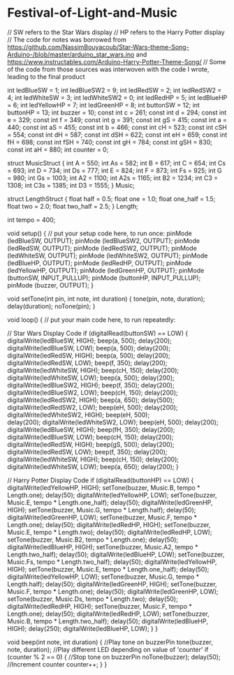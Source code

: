 # Festival-of-Light-and-Music

// SW  refers to the Star Wars display
// HP refers to the Harry Potter display
// The code for notes was borrowed from https://github.com/NassimBouyacoub/Star-Wars-theme-Song-Arduino-/blob/master/arduino_star_wars.ino and https://www.instructables.com/Arduino-Harry-Potter-Theme-Song/
// Some of the code from those sources was interwoven with the code I wrote, leading to the final product

int ledBlueSW = 1;
int ledBlueSW2 = 9;
int ledRedSW = 2;
int ledRedSW2 = 4;
int ledWhiteSW = 3;
int ledWhiteSW2 = 0;
int ledRedHP = 5;
int ledBlueHP = 6;
int ledYellowHP = 7;
int ledGreenHP = 8;
int buttonSW = 12;
int buttonHP = 13;
int buzzer = 10;
const int c = 261;
const int d = 294;
const int e = 329;
const int f = 349;
const int g = 391;
const int gS = 415;
const int a = 440;
const int aS = 455;
const int b = 466;
const int cH = 523;
const int cSH = 554;
const int dH = 587;
const int dSH = 622;
const int eH = 659;
const int fH = 698;
const int fSH = 740;
const int gH = 784;
const int gSH = 830;
const int aH = 880;
int counter = 0;

struct MusicStruct {
  int A = 550;
  int As = 582;
  int B = 617;
  int C = 654;
  int Cs = 693;
  int D = 734;
  int Ds = 777;
  int E = 824;
  int F = 873;
  int Fs = 925;
  int G = 980;
  int Gs = 1003;
  int A2 = 1100;
  int A2s = 1165;
  int B2 = 1234;
  int C3 = 1308;
  int C3s = 1385;
  int D3 = 1555;
} Music;

struct LengthStruct {
  float half = 0.5;
  float one = 1.0;
  float one_half = 1.5;
  float two = 2.0;
  float two_half = 2.5;
} Length;

int tempo = 400;


void setup() {
  // put your setup code here, to run once:
  pinMode (ledBlueSW, OUTPUT);
  pinMode (ledBlueSW2, OUTPUT);
  pinMode (ledRedSW, OUTPUT);
  pinMode (ledRedSW2, OUTPUT);
  pinMode (ledWhiteSW, OUTPUT);
  pinMode (ledWhiteSW2, OUTPUT);
  pinMode (ledBlueHP, OUTPUT);
  pinMode (ledRedHP, OUTPUT);
  pinMode (ledYellowHP, OUTPUT);
  pinMode (ledGreenHP, OUTPUT);
  pinMode (buttonSW, INPUT_PULLUP);
  pinMode (buttonHP, INPUT_PULLUP);
  pinMode (buzzer, OUTPUT);
}

void setTone(int pin, int note, int duration) {
  tone(pin, note, duration);
  delay(duration);
  noTone(pin);
}

void loop() {
  // put your main code here, to run repeatedly:

 // Star Wars Display Code
  if (digitalRead(buttonSW) == LOW)
  { 
    digitalWrite(ledBlueSW, HIGH);
    beep(a, 500);
    delay(200);
    digitalWrite(ledBlueSW, LOW);
    beep(a, 500);
    delay(200);
    digitalWrite(ledRedSW, HIGH);
    beep(a, 500);
    delay(200);
    digitalWrite(ledRedSW, LOW);
    beep(f, 350);
    delay(200);
    digitalWrite(ledWhiteSW, HIGH);
    beep(cH, 150);
    delay(200);
    digitalWrite(ledWhiteSW, LOW);
    beep(a, 500);
    delay(200);
    digitalWrite(ledBlueSW2, HIGH);
    beep(f, 350);
    delay(200);
    digitalWrite(ledBlueSW2, LOW);
    beep(cH, 150);
    delay(200);
    digitalWrite(ledRedSW2, HIGH);
    beep(a, 650);
    delay(500);
    digitalWrite(ledRedSW2, LOW);
    beep(eH, 500);
    delay(200);
    digitalWrite(ledWhiteSW2, HIGH);
    beep(eH, 500);  
    delay(200);
    digitalWrite(ledWhiteSW2, LOW);
    beep(eH, 500);
    delay(200);
    digitalWrite(ledBlueSW, HIGH);
    beep(fH, 350);
    delay(200);
    digitalWrite(ledBlueSW, LOW);
    beep(cH, 150);
    delay(200);
    digitalWrite(ledRedSW, HIGH);
    beep(gS, 500);
    delay(200);
    digitalWrite(ledRedSW, LOW);
    beep(f, 350);
    delay(200);
    digitalWrite(ledWhiteSW, HIGH);
    beep(cH, 150);
    delay(200);
    digitalWrite(ledWhiteSW, LOW);
    beep(a, 650);
    delay(200);
  }

  // Harry Potter Display Code
  if (digitalRead(buttonHP) == LOW)
  {
    digitalWrite(ledYellowHP, HIGH);
    setTone(buzzer, Music.B, tempo * Length.one);
    delay(50);
    digitalWrite(ledYellowHP, LOW);
    setTone(buzzer, Music.E, tempo * Length.one_half);
    delay(50);
    digitalWrite(ledGreenHP, HIGH);
    setTone(buzzer, Music.G, tempo * Length.half);
    delay(50);
    digitalWrite(ledGreenHP, LOW);
    setTone(buzzer, Music.F, tempo * Length.one);
    delay(50);
    digitalWrite(ledRedHP, HIGH);
    setTone(buzzer, Music.E, tempo * Length.two);
    delay(50);
    digitalWrite(ledRedHP, LOW);
    setTone(buzzer, Music.B2, tempo * Length.one);
    delay(50);
    digitalWrite(ledBlueHP, HIGH);
    setTone(buzzer, Music.A2, tempo * Length.two_half);
    delay(50);
    digitalWrite(ledBlueHP, LOW);
    setTone(buzzer, Music.Fs, tempo * Length.two_half);
    delay(50);
    digitalWrite(ledYellowHP, HIGH);
    setTone(buzzer, Music.E, tempo * Length.one_half);
    delay(50);
    digitalWrite(ledYellowHP, LOW);
    setTone(buzzer, Music.G, tempo * Length.half);
    delay(50);
    digitalWrite(ledGreenHP, HIGH);
    setTone(buzzer, Music.F, tempo * Length.one);
    delay(50);
    digitalWrite(ledGreenHP, LOW);
    setTone(buzzer, Music.Ds, tempo * Length.two);
    delay(50);
    digitalWrite(ledRedHP, HIGH);
    setTone(buzzer, Music.F, tempo * Length.one);
    delay(50);
    digitalWrite(ledRedHP, LOW);
    setTone(buzzer, Music.B, tempo * Length.two_half);
    delay(50);
    digitalWrite(ledBlueHP, HIGH);
    delay(250);
    digitalWrite(ledBlueHP, LOW);
  }
}

void beep(int note, int duration)
{
  //Play tone on buzzerPin
  tone(buzzer, note, duration);
  //Play different LED depending on value of 'counter'
  if (counter % 2 == 0)
  {
    //Stop tone on buzzerPin
    noTone(buzzer);
    delay(50);
    //Increment counter
    counter++;
  }
}

